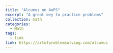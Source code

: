 ```yaml
---
title: "Alcumus on AoPS"
excerpt: "A great wey to practice problems"
collection: math
categories:
  - Math
tags:
  - link
link: https://artofproblemsolving.com/alcumus
---
```



